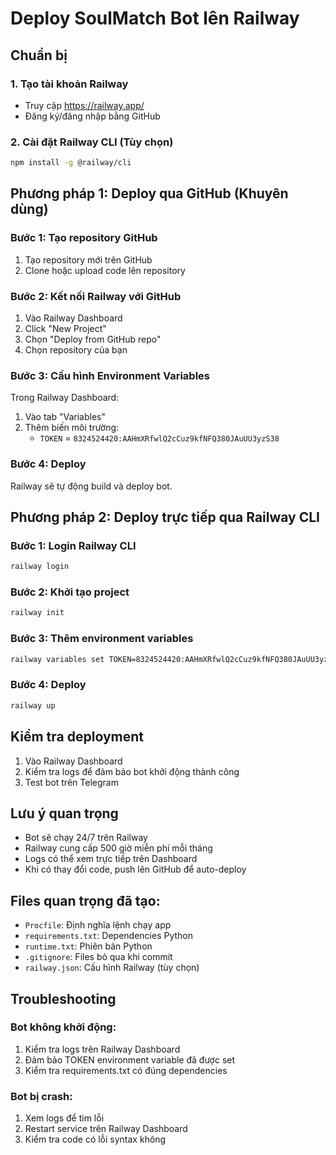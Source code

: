 # Deploy SoulMatch Bot lên Railway

## Chuẩn bị

### 1. Tạo tài khoản Railway
- Truy cập https://railway.app/
- Đăng ký/đăng nhập bằng GitHub

### 2. Cài đặt Railway CLI (Tùy chọn)
```bash
npm install -g @railway/cli
```

## Phương pháp 1: Deploy qua GitHub (Khuyên dùng)

### Bước 1: Tạo repository GitHub
1. Tạo repository mới trên GitHub
2. Clone hoặc upload code lên repository

### Bước 2: Kết nối Railway với GitHub
1. Vào Railway Dashboard
2. Click "New Project"
3. Chọn "Deploy from GitHub repo"
4. Chọn repository của bạn

### Bước 3: Cấu hình Environment Variables
Trong Railway Dashboard:
1. Vào tab "Variables"
2. Thêm biến môi trường:
   - `TOKEN` = `8324524420:AAHmXRfwlQ2cCuz9kfNFQ380JAuUU3yzS38`

### Bước 4: Deploy
Railway sẽ tự động build và deploy bot.

## Phương pháp 2: Deploy trực tiếp qua Railway CLI

### Bước 1: Login Railway CLI
```bash
railway login
```

### Bước 2: Khởi tạo project
```bash
railway init
```

### Bước 3: Thêm environment variables
```bash
railway variables set TOKEN=8324524420:AAHmXRfwlQ2cCuz9kfNFQ380JAuUU3yzS38
```

### Bước 4: Deploy
```bash
railway up
```

## Kiểm tra deployment

1. Vào Railway Dashboard
2. Kiểm tra logs để đảm bảo bot khởi động thành công
3. Test bot trên Telegram

## Lưu ý quan trọng

- Bot sẽ chạy 24/7 trên Railway
- Railway cung cấp 500 giờ miễn phí mỗi tháng
- Logs có thể xem trực tiếp trên Dashboard
- Khi có thay đổi code, push lên GitHub để auto-deploy

## Files quan trọng đã tạo:

- `Procfile`: Định nghĩa lệnh chạy app
- `requirements.txt`: Dependencies Python  
- `runtime.txt`: Phiên bản Python
- `.gitignore`: Files bỏ qua khi commit
- `railway.json`: Cấu hình Railway (tùy chọn)

## Troubleshooting

### Bot không khởi động:
1. Kiểm tra logs trên Railway Dashboard
2. Đảm bảo TOKEN environment variable đã được set
3. Kiểm tra requirements.txt có đúng dependencies

### Bot bị crash:
1. Xem logs để tìm lỗi
2. Restart service trên Railway Dashboard
3. Kiểm tra code có lỗi syntax không
